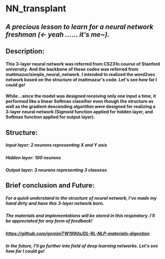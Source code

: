 # NN_transplant
## _A precious lesson to learn for a neural network freshman (<- yeah ...... it's me~)._

## Description:
#### This 3-layer neural network was referred from CS231n course of Stanford university. And the backbone of these codes was referred from mattmazur/simple_neural_network. I intended to realized the word2vec network based on the structure of mattmazur's code. Let's see how far I could go!

#### While...since the model was designed receiving only one input a time, it performed like a linear Softmax classifier even though the structure as well as the gradient descending algorithm were designed for realizing a 3-layer neural network (Sigmoid function applied for hidden layer, and Softmax function applied for output layer).

## Structure:  
##### Input layer: 2 neurons representing X and Y axis
##### Hidden layer: 100 neurons
##### Output layer: 3 neurons representing 3 classess

## Brief conclusion and Future:
##### For a quick understand to the structure of neural network, I've made my hand dirty and have this 3-layer network born.
##### The materials and implementations will be stored in this respiratory. I'll be appreciated for any form of feedback!
##### https://github.com/geminiTW1990s/DL-RL-NLP-materials-digestion
##### In the future, I'll go further into field of deep learning networks. Let's see how far I could go!
